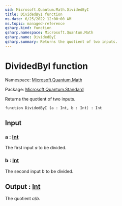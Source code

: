 ```yaml
---
uid: Microsoft.Quantum.Math.DividedByI
title: DividedByI function
ms.date: 6/25/2022 12:00:00 AM
ms.topic: managed-reference
qsharp.kind: function
qsharp.namespace: Microsoft.Quantum.Math
qsharp.name: DividedByI
qsharp.summary: Returns the quotient of two inputs.
---
```


# DividedByI function

Namespace: [Microsoft.Quantum.Math](xref:Microsoft.Quantum.Math)

Package: [Microsoft.Quantum.Standard](https://nuget.org/packages/Microsoft.Quantum.Standard)


Returns the quotient of two inputs.

```qsharp
function DividedByI (a : Int, b : Int) : Int
```


## Input

### a : [Int](xref:microsoft.quantum.qsharp.valueliterals#int-literals)

The first input $a$ to be divided.


### b : [Int](xref:microsoft.quantum.qsharp.valueliterals#int-literals)

The second input $b$ to be divided.



## Output : [Int](xref:microsoft.quantum.qsharp.valueliterals#int-literals)

The quotient $a / b$.